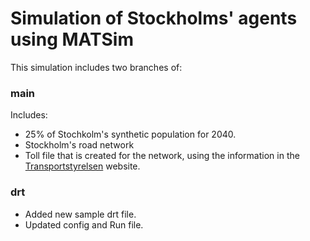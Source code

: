 # Simulation of Stockholms' agents using MATSim
This simulation includes two branches of:
### main 
Includes:
- 25% of Stochkolm's synthetic population for 2040.
- Stockholm's road network
- Toll file that is created for the network, using the information in the [Transportstyrelsen](https://www.transportstyrelsen.se/sv/vagtrafik/Trangselskatt/Trangselskatt-i-stockholm/Betalstationernas-placering1/) website. 
### drt
- Added new sample drt file.
- Updated config and Run file. 



